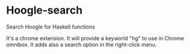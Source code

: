 Hoogle-search
=============

Search Hoogle for Haskell functions

It's a chrome extension. It will provide a keyworld "hg" to use in Chrome omnibox. It adds also a search option in the right-click menu.